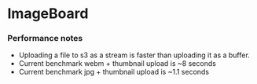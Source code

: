 # ImageBoard

### Performance notes
* Uploading a file to s3 as a stream is faster than uploading it as a buffer.
* Current benchmark webm + thumbnail upload is ~8 seconds 
* Current benchmark jpg + thumbnail upload is ~1.1 seconds 